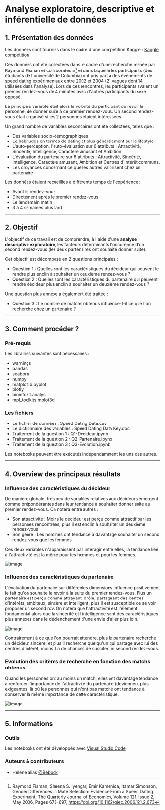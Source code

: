 # Analyse exploratoire, descriptive et inférentielle de données

## 1. Présentation des données

Les données sont fournies dans le cadre d'une compétition Kaggle :
[Kaggle compétition](https://www.kaggle.com/datasets/annavictoria/speed-dating-experiment)

Ces données ont été collectées dans le cadre d'une recherche menée par Raymond Fisman et collaborateurs[^1] et dans laquelle les participants (des étudiants de l'université de Columbia) ont pris part à des évènements de speed dating expérimentaux entre 2002 et 2004 (21 vagues dont 14 utilisées dans l'analyse). Lors de ces rencontres, les participants avaient un premier rendez-vous de 4 minutes avec d'autres participants du sexe opposé. 

La principale variable était alors la volonté du participant de revoir la personne, de donner suite à ce premier rendez-vous. Un second rendez-vous était organisé si les 2 personnes étaient intéressées. 

Un grand nombre de variables secondaires ont été collectées, telles que : 

  * Des variables socio-démographiques
  * Le habitudes en termes de dating et plus généralement sur le lifestyle
  * L'auto-perception, l'auto-évaluation sur 6 attributs : Attractivité, Sincérité, Intelligence, Caractère amusant et Ambition
  * L'évaluation du partenaire sur 6 attributs : Attractivité, Sincérité, Intelligence, Caractère amusant, Ambition et Centres d'intérêt communs. 
  * Les croyances concernant ce que les autres valorisent chez un partenaire 

Les données étaient recueillies à différents temps de l'expérience : 

  * Avant le rendez-vous
  * Directement après le premier rendez-vous
  * Le lendemain matin 
  * 3 à 4 semaines plus tard

----

## 2. Objectif

L'objectif de ce travail est de comprendre, à l'aide d'une **analyse descriptive exploratoire**, les facteurs déterminants l'occurence d'un second rendez-vous (les deux partenaires ont souhaité donner suite).  

Cet objectif est décomposé en 2 questions principales : 

  * Question 1 : Quelles sont les caractéristiques du décideur qui peuvent le rendre plus enclin à souhaiter un deuxième rendez-vous ?
  * Question 2 : Quelles sont les caractéristiques du partenaire qui peuvent rendre décideur plus enclin à souhaiter un deuxième rendez-vous ?

Une question plus annexe a également été traitée : 

  * Question 3 : Le nombre de matchs obtenus influence-t-il ce que l'on recherche chez un partenaire ? 
 
----

## 3. Comment procéder ?

### Pré-requis

Les librairies suivantes sont nécessaires : 
  * warnings
  * pandas 
  * seaborn 
  * numpy 
  * matplotlib.pyplot 
  * plotly
  * bioinfokit.analys 
  * mpl_toolkits.mplot3d 

### Les fichiers

  * Le fichier de données : Speed Dating Data.csv
  * Le dictionnaire des variables : Speed Dating Data Key.doc
  * Traitement de la question 1 : Q1-Decideur.ipynb
  * Traitement de la question 2 : Q2-Partenaire.ipynb
  * Traitement de la question 3 : Q3-Evolution.ipynb

Les notebooks peuvent être exécutés indépendamment les uns des autres. 

----

## 4. Overview des principaux résultats

### Influence des caractéristiques du décideur

De manière globale, très peu de variables relatives aux décideurs émergent comme prépondérantes dans leur tendance à souhaiter donner suite au premier rendez-vous. On notera entre autres :
  * Son attractivité : Moins le décideur est perçu comme attractif par les personnes rencontrées, plus il est enclin à souhaiter un deuxième rendez-vous
  * Son genre : Les hommes ont tendance à davantage souhaiter un second rendez-vous que les femmes

Ces deux variables n'apparaissent pas interagir entre elles, la tendance liée à l'attractivité est la même pour les hommes et pour les femmes. 

![image](https://user-images.githubusercontent.com/38078432/185758122-c2611c8f-32ac-4269-a445-61077afe82ac.png)

### Influence des caractéristiques du partenaire

L'évaluation du partenaire sur différentes dimensions influence positivement le fait qu'on souhaite le revoir à la suite du premier rendez-vous. 
Plus un partenaire est perçu comme attrayant, drôle, partageant des centres d'intérêts, ambiteux, sincère et intelligent, plus il est susceptible de se voir proposer un second rdv. On notera que l'attractivité est l'élément fondamental alors que la sincérité et l'intelligence sont des caractéristiques plus annexes dans le déclenchement d'une envie d'aller plus loin. 

![image](https://user-images.githubusercontent.com/38078432/185758209-a44b647d-a850-411d-a9f0-2016e2ac8745.png)

Contrairement à ce que l'on pourrait attendre, plus le partenaire recherche un décideur sincère, et plus il recherche quelqu'un qui partage avec lui des centres d'intérêt, moins il a de chances de susciter un second rendez-vous. 

### Evolution des critères de recherche en fonction des matchs obtenus

Quand les personnes ont au moins un match, elles ont davantage tendance à renforcer l'importance de l'attractivité du partenaire (deviennent plus exigeantes) là où les personnes qui n'ont pas matché ont tendance à conserver la même importance de cette caractéristique. 

![image](https://user-images.githubusercontent.com/38078432/185758286-a30ab77f-f488-42ab-96a3-a6de65146c4f.png)

----

## 5. Informations

### Outils

Les notebooks ont été développés avec [Visual Studio Code](https://code.visualstudio.com/)

### Auteurs & contributeurs

  * Helene alias [@Bebock](https://github.com/Bebock)



[^1]: Raymond Fisman, Sheena S. Iyengar, Emir Kamenica, Itamar Simonson, Gender Differences in Mate Selection: Evidence From a Speed Dating Experiment, The Quarterly Journal of Economics, Volume 121, Issue 2, May 2006, Pages 673–697, https://doi.org/10.1162/qjec.2006.121.2.673
